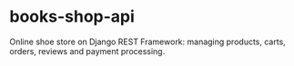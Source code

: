 # books-shop-api
Online shoe store on Django REST Framework: managing products, carts, orders, reviews and payment processing.
